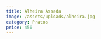 ```yaml
---
title: Alheira Assada
image: /assets/uploads/alheira.jpg
category: Pratos
price: 450
---
```


